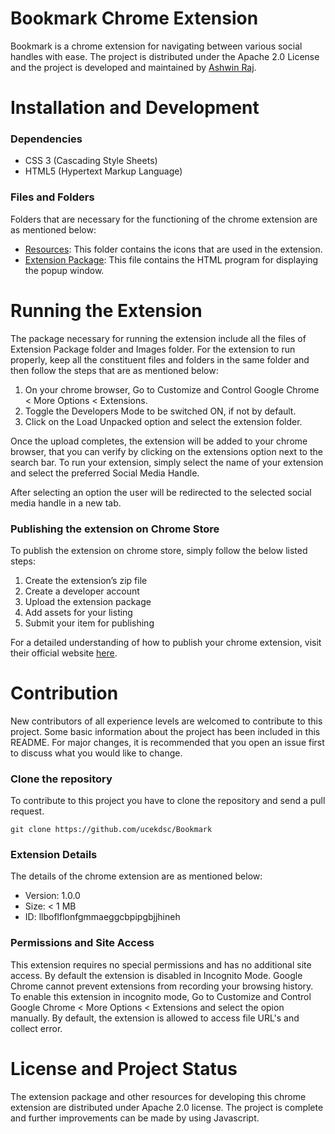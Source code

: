 # Bookmark Chrome Extension
Bookmark is a  chrome extension for navigating between various social handles with ease. The project is distributed under the Apache 2.0 License and the project is developed and maintained by [Ashwin Raj](https://github.com/ashwinraj-in).

# Installation and Development
### Dependencies
- CSS 3 (Cascading Style Sheets)
- HTML5 (Hypertext Markup Language)

### Files and Folders
Folders that are necessary for the functioning of the chrome extension are as mentioned below:
- [Resources]():
  This folder contains the icons that are used in the extension.
- [Extension Package](https://github.com/ashwinraj-in/Bookmark/tree/main/Extension%20Package):
  This file contains the HTML program for displaying the popup window.
  
# Running the Extension
The package necessary for running the extension include all the files of Extension Package folder and Images folder. For the extension to run properly, keep all the constituent files and folders in the same folder and then follow the steps that are as mentioned below:
  1. On your chrome browser, Go to Customize and Control Google Chrome < More Options < Extensions.
  2. Toggle the Developers Mode to be switched ON, if not by default.
  3. Click on the Load Unpacked option and select the extension folder.
  
Once the upload completes, the extension will be added to your chrome browser, that you can verify by clicking on the extensions option next to the search bar. To run your extension, simply select the name of your extension and select the preferred Social Media Handle. 

After selecting an option the user will be redirected to the selected social media handle in a new tab.

### Publishing the extension on Chrome Store
To publish the extension on chrome store, simply follow the below listed steps:
  1. Create the extension’s zip file
  2. Create a developer account
  3. Upload the extension package
  4. Add assets for your listing
  5. Submit your item for publishing
  
For a detailed understanding of how to publish your chrome extension, visit their official website [here](https://developer.chrome.com/webstore/publish).

# Contribution
New contributors of all experience levels are welcomed to contribute to this project. Some basic information about the project has been included in this README. For major changes, it is recommended that you open an issue first to discuss what you would like to change.

### Clone the repository
To contribute to this project you have to clone the repository and send a pull request.
```
git clone https://github.com/ucekdsc/Bookmark
```
### Extension Details
The details of the chrome extension are as mentioned below:
- Version: 1.0.0
- Size: < 1 MB
- ID: llboflflonfgmmaeggcbpipgbjjhineh

### Permissions and Site Access
This extension requires no special permissions and has no additional site access. By default the extension is disabled in Incognito Mode. Google Chrome cannot prevent extensions from recording your browsing history. To enable this extension in incognito mode, Go to Customize and Control Google Chrome < More Options < Extensions and select the opion manually. By default, the extension is allowed to access file URL's and collect error.

# License and Project Status
The extension package and other resources for developing this chrome extension are distributed under Apache 2.0 license. The project is complete and further improvements can be made by using Javascript.
